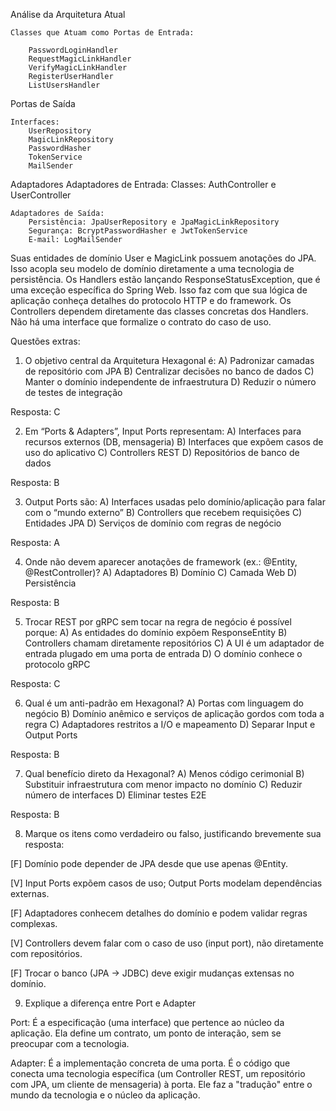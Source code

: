 Análise da Arquitetura Atual

    Classes que Atuam como Portas de Entrada:

        PasswordLoginHandler 
        RequestMagicLinkHandler
        VerifyMagicLinkHandler
        RegisterUserHandler        
	    ListUsersHandler

Portas de Saída

    Interfaces:
        UserRepository
        MagicLinkRepository
        PasswordHasher
        TokenService
        MailSender


Adaptadores
    Adaptadores de Entrada:
        Classes: AuthController e UserController

    Adaptadores de Saída:
        Persistência: JpaUserRepository e JpaMagicLinkRepository
        Segurança: BcryptPasswordHasher e JwtTokenService
        E-mail: LogMailSender



Suas entidades de domínio User e MagicLink possuem anotações do JPA. Isso acopla seu modelo de domínio diretamente a uma tecnologia de persistência. Os Handlers estão lançando ResponseStatusException, que é uma exceção específica do Spring Web. Isso faz com que sua lógica de aplicação conheça detalhes do protocolo HTTP e do framework. Os Controllers dependem diretamente das classes concretas dos Handlers. Não há uma interface que formalize o contrato do caso de uso.

Questões extras:

1. O objetivo central da Arquitetura Hexagonal é:
A) Padronizar camadas de repositório com JPA
B) Centralizar decisões no banco de dados
C) Manter o domínio independente de infraestrutura
D) Reduzir o número de testes de integração

Resposta: C

 

2. Em “Ports & Adapters”, Input Ports representam:
A) Interfaces para recursos externos (DB, mensageria)
B) Interfaces que expõem casos de uso do aplicativo
C) Controllers REST
D) Repositórios de banco de dados

Resposta: B

3. Output Ports são:
A) Interfaces usadas pelo domínio/aplicação para falar com o “mundo externo”
B) Controllers que recebem requisições
C) Entidades JPA
D) Serviços de domínio com regras de negócio

Resposta: A
 

4. Onde não devem aparecer anotações de framework (ex.: @Entity, @RestController)?
A) Adaptadores
B) Domínio
C) Camada Web
D) Persistência

Resposta: B
 

5. Trocar REST por gRPC sem tocar na regra de negócio é possível porque:
A) As entidades do domínio expõem ResponseEntity
B) Controllers chamam diretamente repositórios
C) A UI é um adaptador de entrada plugado em uma porta de entrada
D) O domínio conhece o protocolo gRPC

Resposta: C
 

6. Qual é um anti-padrão em Hexagonal?
A) Portas com linguagem do negócio
B) Domínio anêmico e serviços de aplicação gordos com toda a regra
C) Adaptadores restritos a I/O e mapeamento
D) Separar Input e Output Ports

Resposta: B
 

7. Qual benefício direto da Hexagonal?
A) Menos código cerimonial
B) Substituir infraestrutura com menor impacto no domínio
C) Reduzir número de interfaces
D) Eliminar testes E2E

Resposta: B
 

8. Marque os itens como verdadeiro ou falso, justificando brevemente sua resposta:

[F] Domínio pode depender de JPA desde que use apenas @Entity.

[V] Input Ports expõem casos de uso; Output Ports modelam dependências externas.

[F] Adaptadores conhecem detalhes do domínio e podem validar regras complexas.

[V] Controllers devem falar com o caso de uso (input port), não diretamente com repositórios.

[F] Trocar o banco (JPA → JDBC) deve exigir mudanças extensas no domínio.

 

9. Explique a diferença entre Port e Adapter

Port: É a especificação (uma interface) que pertence ao núcleo da aplicação. Ela define um contrato, um ponto de interação, sem se preocupar com a tecnologia.

Adapter: É a implementação concreta de uma porta. É o código que conecta uma tecnologia específica (um Controller REST, um repositório com JPA, um cliente de mensageria) à porta. Ele faz a "tradução" entre o mundo da tecnologia e o núcleo da aplicação.


